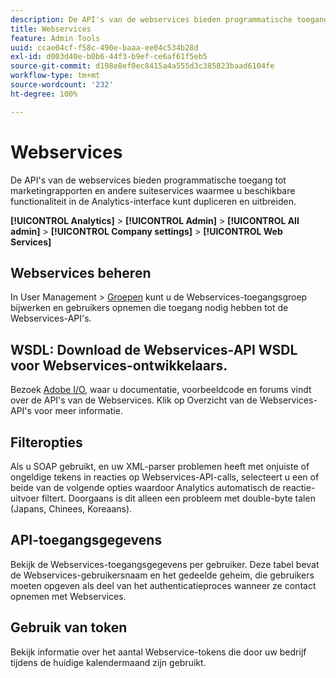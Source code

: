 ```yaml
---
description: De API's van de webservices bieden programmatische toegang tot marketingrapporten en andere suiteservices waarmee u beschikbare functionaliteit in de Analytics-interface kunt dupliceren en uitbreiden.
title: Webservices
feature: Admin Tools
uuid: ccae04cf-f58c-490e-baaa-ee04c534b28d
exl-id: d003d40e-b0b6-44f3-b9ef-ce6af61f5eb5
source-git-commit: d198e8ef0ec8415a4a555d3c385823baad6104fe
workflow-type: tm+mt
source-wordcount: '232'
ht-degree: 100%

---
```


# Webservices

De API&#39;s van de webservices bieden programmatische toegang tot marketingrapporten en andere suiteservices waarmee u beschikbare functionaliteit in de Analytics-interface kunt dupliceren en uitbreiden.

**[!UICONTROL Analytics]** >  **[!UICONTROL Admin]** >  **[!UICONTROL All admin]** >  **[!UICONTROL Company settings]** >  **[!UICONTROL Web Services]**

## Webservices beheren

In User Management > [Groepen](/help/admin/user-management2/c-user-groups/groups.md) kunt u de Webservices-toegangsgroep bijwerken en gebruikers opnemen die toegang nodig hebben tot de Webservices-API&#39;s.

## WSDL: Download de Webservices-API WSDL voor Webservices-ontwikkelaars.

Bezoek [Adobe I/O](https://www.adobe.io/apis/experiencecloud/analytics.html), waar u documentatie, voorbeeldcode en forums vindt over de API&#39;s van de Webservices. Klik op Overzicht van de Webservices-API&#39;s voor meer informatie.

## Filteropties

Als u SOAP gebruikt, en uw XML-parser problemen heeft met onjuiste of ongeldige tekens in reacties op Webservices-API-calls, selecteert u een of beide van de volgende opties waardoor Analytics automatisch de reactie-uitvoer filtert. Doorgaans is dit alleen een probleem met double-byte talen (Japans, Chinees, Koreaans).

## API-toegangsgegevens

Bekijk de Webservices-toegangsgegevens per gebruiker. Deze tabel bevat de Webservices-gebruikersnaam en het gedeelde geheim, die gebruikers moeten opgeven als deel van het authenticatieproces wanneer ze contact opnemen met Webservices.

## Gebruik van token

Bekijk informatie over het aantal Webservice-tokens die door uw bedrijf tijdens de huidige kalendermaand zijn gebruikt.
